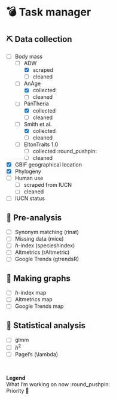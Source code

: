
# :bomb: Task manager

## :pick: Data collection

  - [ ] Body mass
      - [ ] ADW
          - [x] scraped
          - [ ] cleaned
      - [ ] AnAge
          - [x] collected
          - [ ] cleaned
      - [ ] PanTheria
          - [x] collected
          - [ ] cleaned
      - [ ] Smith et al.
          - [x] collected
          - [ ] cleaned
      - [ ] EltonTraits 1.0
          - [ ] collected :round\_pushpin:
          - [ ] cleaned
  - [x] GBIF geographical location
  - [x] Phylogeny
  - [ ] Human use
      - [ ] scraped from IUCN
      - [ ] cleaned
  - [ ] IUCN status

## :abacus: Pre-analysis

  - [ ] Synonym matching (rinat)
  - [ ] Missing data (mice)
  - [ ] *h*-index (specieshindex)
  - [ ] Altmetrics (rAltmetric)
  - [ ] Google Trends (gtrendsR)

## :art: Making graphs

  - [ ] *h*-index map
  - [ ] Altmetrics map
  - [ ] Google Trends map

## :rocket: Statistical analysis

  - [ ] glmm
  - [ ] *h*<sup>2</sup>
  - [ ] Pagel’s \(\lambda\)

 

**Legend**  
What I’m working on now :round\_pushpin:  
Priority :gem:
